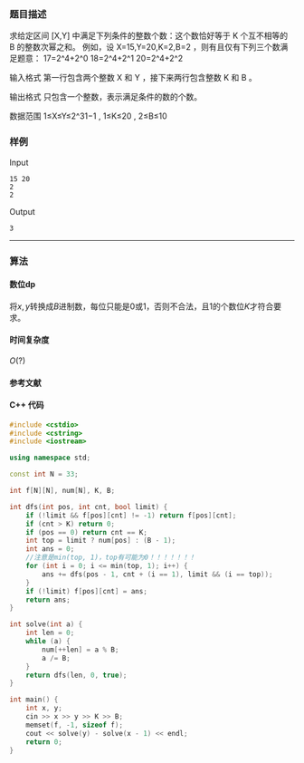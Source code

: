 ### 题目描述

求给定区间  [X,Y]  中满足下列条件的整数个数：这个数恰好等于  K  个互不相等的  B  的整数次幂之和。
例如，设  X=15,Y=20,K=2,B=2 ，则有且仅有下列三个数满足题意：
17=2^4+2^0 
18=2^4+2^1 
20=2^4+2^2 

输入格式
第一行包含两个整数  X  和  Y ，接下来两行包含整数  K  和  B 。

输出格式
只包含一个整数，表示满足条件的数的个数。

数据范围
1≤X≤Y≤2^31−1 ,
1≤K≤20 ,
2≤B≤10 

### 样例

Input

```
15 20
2
2
```

Output

```
3
```

----------

### 算法
#### 数位dp

将$x, y$转换成$B$进制数，每位只能是$0$或$1$，否则不合法，且$1$的个数位$K$才符合要求。

#### 时间复杂度

$O(?)$

#### 参考文献

#### C++ 代码

``` cpp
#include <cstdio>
#include <cstring>
#include <iostream>

using namespace std;

const int N = 33;

int f[N][N], num[N], K, B;

int dfs(int pos, int cnt, bool limit) {
    if (!limit && f[pos][cnt] != -1) return f[pos][cnt];
    if (cnt > K) return 0;
    if (pos == 0) return cnt == K;
    int top = limit ? num[pos] : (B - 1);
    int ans = 0;
    //注意是min(top, 1)，top有可能为0！！！！！！！
    for (int i = 0; i <= min(top, 1); i++) {
        ans += dfs(pos - 1, cnt + (i == 1), limit && (i == top));
    }
    if (!limit) f[pos][cnt] = ans;
    return ans;
}

int solve(int a) {
    int len = 0;
    while (a) {
        num[++len] = a % B;
        a /= B;
    }
    return dfs(len, 0, true);
}

int main() {
    int x, y;
    cin >> x >> y >> K >> B;
    memset(f, -1, sizeof f);
    cout << solve(y) - solve(x - 1) << endl;
    return 0;
}
```